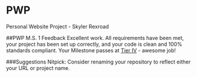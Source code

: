 # PWP
Personal Website Project - Skyler Rexroad

##PWP M.S. 1 Feedback
Excellent work. All requirements have been met, your project has been set up correctly, and your code is clean and 100% standards compliant. Your Milestone passes at [Tier IV](https://bootcamp-coders.cnm.edu/projects/personal/rubric/) - awesome job!

###Suggestions
Nitpick: Consider renaming your repository to reflect either your URL or project name.
